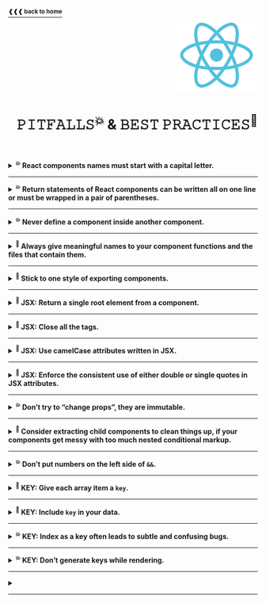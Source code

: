 <a href="https://github.com/LisKorzun/react---technical-assignments/tree/main#readme-top">
    <sup><b>❰❰❰ back to home</b></sup>
</a>
<a name="top"></a>

<div align="right">
    <a href="https://react.dev/">
        <img alt="react logo" src="/extra-materials/images/react-logo.png" height="150"/>
    </a>
    <h1>𝙿𝙸𝚃𝙵𝙰𝙻𝙻𝚂<sup>💥 </sup> & 𝙱𝙴𝚂𝚃 𝙿𝚁𝙰𝙲𝚃𝙸𝙲𝙴𝚂<sup>💎 </sup></h1>
</div>
<br />
<br />

<details><summary><b><sup> 💥</sup> React components names must start with a capital letter.</b></summary><br/>

- React components are regular JavaScript functions, but their names must start with a capital letter or they won’t work!
    <div align='right'>
        <a href="https://react.dev/learn/your-first-component#step-2-define-the-function">
            <sup><b>React Docs ❱❱❱</b></sup>
        </a>
    </div>
</details><hr/>

<details><summary><b><sup> 💥</sup> Return statements of React components can be written all on one line or must be wrapped in a pair of parentheses.</b></summary><br/>

- Without parentheses, any code on the lines after return will be ignored!
    <div align='right'>
        <a href="https://react.dev/learn/your-first-component#step-3-add-markup">
            <sup><b>React Docs ❱❱❱</b></sup>
        </a>
    </div>
</details><hr/>

<details><summary><b><sup> 💥</sup> Never define a component inside another component.</b></summary><br/>

- Components can render other components, but you must never nest their definitions:
```js
export default function Gallery() {
  function Profile() {
    // ...
  }
  // ...
}
```
- The snippet above is very slow and causes bugs. Instead, define every component at the top level.
- Components are regular JavaScript functions, so you can keep multiple components in the same file. 
This is convenient when components are relatively small or tightly related to each other. 
If this file gets crowded, you can always move it to a separate file.

**⛓ When a child component needs some data from a parent, pass it by props instead of nesting definitions.**
    <div align='right'>
        <a href="https://react.dev/learn/your-first-component#nesting-and-organizing-components">
            <sup><b>React Docs ❱❱❱</b></sup>
        </a>
    </div>
</details><hr/>

<details><summary><b><sup> 💎</sup> Always give meaningful names to your component functions and the files that contain them.</b></summary><br/>

- Components without names, like `export default () => {}`, are discouraged because they make debugging harder.
<div align='right'>
    <a href="https://react.dev/learn/importing-and-exporting-components#default-vs-named-exports">
        <sup><b>React Docs ❱❱❱</b></sup>
    </a>
</div>
</details><hr/>

<details><summary><b><sup> 💎</sup> Stick to one style of exporting components.</b></summary><br/>

- People often use default exports if the file exports only one component, and use named exports if it exports multiple components and values.
- To reduce the potential confusion between default and named exports, some teams choose to only stick to one style (default or named), or avoid mixing them in a single file. Do what works best for you!
<div align='right'>
    <a href="https://react.dev/learn/importing-and-exporting-components#exporting-and-importing-multiple-components-from-the-same-file">
        <sup><b>React Docs ❱❱❱</b></sup>
    </a>
</div>
</details><hr/>

<details><summary><b><sup> 💎</sup> JSX: Return a single root element from a component.</b></summary><br/>

- To return multiple elements from a component, wrap them with a single parent tag e.g. `<div>` or `<>`.
  This empty tag is called a [Fragment](https://react.dev/reference/react/Fragment).
<div align='right'>
    <a href="https://react.dev/learn/writing-markup-with-jsx#1-return-a-single-root-element">
        <sup><b>React Docs ❱❱❱</b></sup>
    </a>
</div>
</details><hr/>

<details><summary><b><sup> 💎</sup> JSX: Close all the tags.</b></summary><br/>

- JSX requires tags to be explicitly closed: self-closing tags like <img> must become `<img />`, and wrapping tags like `<li> oranges` must be written as `<li>oranges</li>`.
<div align='right'>
    <a href="https://react.dev/learn/writing-markup-with-jsx#2-close-all-the-tags">
        <sup><b>React Docs ❱❱❱</b></sup>
    </a>
</div>
</details><hr/>

<details><summary><b><sup> 💎</sup> JSX: Use camelCase attributes written in JSX.</b></summary><br/>

- JSX turns into JavaScript and attributes written in JSX become keys of JavaScript objects.
  In your own components, you will often want to read those attributes into variables.
  But JavaScript has limitations on variable names. For example, their names can’t contain dashes or be reserved words like `class`.
  This is why, in React, many HTML and SVG attributes are written in camelCase. See [the list of DOM component props](https://react.dev/reference/react-dom/components/common#common-props).
- <sup> 💥 </sup>For historical reasons, <code>aria-*</code> and <code>data-*</code> attributes are written as in HTML with dashes.
<div align='right'>
    <a href="https://react.dev/learn/writing-markup-with-jsx#3-camelcase-salls-most-of-the-things">
        <sup><b>React Docs ❱❱❱</b></sup>
    </a>
</div>
</details><hr/>

<details><summary><b><sup> 💎</sup> JSX: Enforce the consistent use of either double or single quotes in JSX attributes.</b></summary><br/>

- JSX attribute values can contain string literals, which are delimited with single or double quotes.
- Unlike string literals in JavaScript, string literals within JSX attributes can’t contain escaped quotes.
- You can use [ESLint rule](https://eslint.org/docs/latest/rules/jsx-quotes) to enforce the consistent use of either double or single quotes in JSX attributes.
  - **"prefer-double"** (default) enforces the use of double quotes for all JSX attribute values that don’t contain a double quote: 
    - `jsx-quotes: ["error", "prefer-double"]`
  - **"prefer-single"** enforces the use of single quotes for all JSX attribute values that don’t contain a single quote: 
    - `jsx-quotes: ["error", "prefer-single"]`
  
  <div align='right'>
      <a href="https://react.dev/learn/javascript-in-jsx-with-curly-braces#passing-strings-with-quotes">
          <sup><b>React Docs ❱❱❱</b></sup>
      </a>
  </div>
</details><hr/>

<details><summary><b><sup> 💥</sup> Don’t try to “change props”, they are immutable. </b></summary><br/>

- When you need to respond to the user input (like changing the selected color), you will need to “set state”.
  <div align='right'>
      <a href="https://react.dev/learn/passing-props-to-a-component#how-props-change-over-time">
          <sup><b>React Docs ❱❱❱</b></sup>
      </a>
  </div>
</details><hr/>

<details><summary><b><sup> 💎</sup> Consider extracting child components to clean things up,  if your components get messy with too much nested conditional markup.</b></summary><br/>

- In React, markup is a part of your code, so you can use tools like variables and functions to tidy up complex expressions.
  <div align='right'>
      <a href="https://react.dev/learn/conditional-rendering#conditional-ternary-operator--">
          <sup><b>React Docs ❱❱❱</b></sup>
      </a>
  </div>
</details><hr/>

<details><summary><b><sup> 💥</sup> Don’t put numbers on the left side of <code>&&</code>.</b></summary><br/>

- To test the condition, JavaScript converts the left side to a boolean automatically. However, if the left side is 0, then the whole expression gets that value (`0`), and React will happily render `0` rather than nothing.
- For example, a common mistake is to write code like `messageCount && <p>New messages</p>`. It’s easy to assume that it renders nothing when `messageCount` is `0`, but it really renders the `0` itself!
- To fix it, make the left side a boolean: `messageCount > 0 && <p>New messages</p>`.
<div align='right'>
    <a href="https://react.dev/learn/conditional-rendering#logical-and-operator-">
        <sup><b>React Docs ❱❱❱</b></sup>
    </a>
</div>
</details><hr/>

<details><summary><b><sup> 💎</sup> KEY: Give each array item a <code>key</code>.</b></summary><br/>

- A string or a number that uniquely identifies it among other items in that array.
- JSX keys in an array let us uniquely identify an item between its siblings. 
- A well-chosen `key` provides more information than the position within the array. 
Even if the position changes due to reordering, the `key` lets React identify the item throughout its lifetime.
- **Keys must be unique** among siblings. However, it’s okay to use the same keys for JSX nodes in different arrays. 
- **Keys must not change** or that defeats their purpose! Don’t generate them while rendering.
<div align='right'>
    <a href="https://react.dev/learn/rendering-lists#why-does-react-need-keys">
        <sup><b>React Docs ❱❱❱</b></sup>
    </a>
</div>
</details><hr/>

<details><summary><b><sup> 💎</sup> KEY: Include <code>key</code> in your data.</b></summary><br/>

Rather than generating keys on the fly, you should include them in your data:
- **Data from a database:** 
  - If your data is coming from a database, you can use the database keys/IDs, which are unique by nature.

- **Locally generated data:** 
  - If your data is generated and persisted locally, use an incrementing counter, `crypto.randomUUID()` or a package like `uuid` when creating items.

<div align='right'>
    <a href="https://react.dev/learn/rendering-lists#where-to-get-your-key">
        <sup><b>React Docs ❱❱❱</b></sup>
    </a>
</div>
</details><hr/>

<details><summary><b><sup> 💥</sup> KEY: Index as a key often leads to subtle and confusing bugs.</b></summary><br/>

- You might be tempted to use an item’s `index` in the array as its `key`.
  In fact, that’s what React will use if you don’t specify a `key` at all.
  But the order in which you render items will change over time if an item is inserted, deleted, or if the array gets reordered.
- **Keys must not change** or that defeats their purpose!
- In rare cases where items never reorder, `index` as a `key` is acceptable.
<div align='right'>
    <a href="https://react.dev/learn/rendering-lists#why-does-react-need-keys">
        <sup><b>React Docs ❱❱❱</b></sup>
    </a>
</div>
</details><hr/>

<details><summary><b><sup> 💥</sup> KEY: Don’t generate keys while rendering.</b></summary><br/>

- Do not generate keys on the fly, e.g. with `key={Math.random()}`.
- This will cause keys to never match up between renders, leading to all your components and DOM being recreated every time.
  Not only is this slow, but it will also lose any user input inside the list items.
  Instead, use a stable ID based on the data.
<div align='right'>
    <a href="https://react.dev/learn/rendering-lists#why-does-react-need-keys">
        <sup><b>React Docs ❱❱❱</b></sup>
    </a>
</div>
</details><hr/>

<details><summary><b></b></summary><br/>

- 
  <div align='right'>
      <a href="">
          <sup><b>React Docs ❱❱❱</b></sup>
      </a>
  </div>
</details><hr/>

